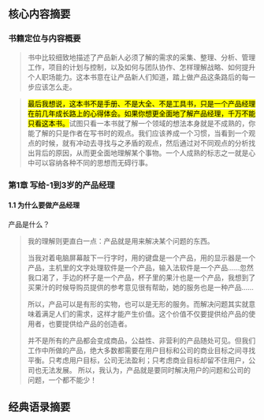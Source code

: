 ## 核心内容摘要

### 书籍定位与内容概要

> 书中比较细致地描述了产品新人必须了解的需求的采集、整理、分析、管理工作，项目的计划与控制，以及如何与团队协作、怎样理解战略、如何提升个人职场能力。这本书意在让产品新人们知道，踏上做产品这条路后的每一步应该怎么走。

> <mark>最后我想说，这本书不是手册、不是大全、不是工具书，只是一个产品经理在前几年成长路上的心得体会。如果你想更全面地了解产品经理，千万不能只看这本书。</mark>试图只看一本书就了解一个领域的想法本身就是不成熟的，你能了解的只是作者在写书时的观点。我们应该养成一个习惯，当看到一个观点的时候，就有冲动去寻找与之矛盾的观点，然后通过对不同观点的分析找出背后的原因，从而更全面地理解某个事物。一个人成熟的标志之一就是心中可以容纳各种不同的思想而无碍行事。

### 第1章 写给-1到3岁的产品经理

#### 1.1 为什么要做产品经理

产品是什么？

> 我的理解则更直白一点：产品就是用来解决某个问题的东西。
>
> 当我对着电脑屏幕敲下一行字时，用的键盘是一个产品，用的显示器是一个产品，主机里的文字处理软件是一个产品，输入法软件是一个产品……忽然我口渴了，手边的杯子是一个产品，杯子里的果汁也是一个产品，我想到了买果汁的时候导购员提供的参考意见很有帮助，她的服务也是一种产品……
>
> 所以，产品可以是有形的实物，也可以是无形的服务。而解决问题其实就意味着满足人们的需求，这样才能产生价值。这个价值不仅要提供给产品的使用者，也要提供给产品的创造者。
>
> 并不是所有的产品都会变成商品，公益性、非营利的产品随处可见。但我们工作中所做的产品，绝大多数都需要在用户目标和公司的商业目标之间寻找平衡。只考虑用户目标，公司无法盈利；只考虑商业目标却留不住用户，公司也无法发展。
> 所以，我认为，产品就是要同时解决用户的问题和公司的问题，一个都不能少！

## 经典语录摘要





